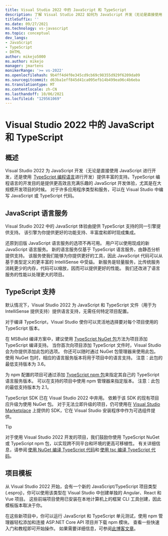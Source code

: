 ```yaml
---
title: Visual Studio 2022 中的 JavaScript 和 TypeScript
description: 了解 Visual Studio 2022 如何为 JavaScript 开发（无论是直接使用 JavaScript 进行开发，还是使用 TypeScript 编程语言进行开发）提供丰富的支持。
titleSuffix: ''
ms.date: 09/27/2021
ms.technology: vs-javascript
ms.topic: conceptual
dev_langs:
- JavaScript
- TypeScript
- DHTML
author: mikejo5000
ms.author: mikejo
manager: jmartens
monikerRange: '>= vs-2022'
ms.openlocfilehash: 9b4ff4d4f0e345cd9cb69c98355d929f6209da09
ms.sourcegitcommit: d63ba1eff845d41ca095efb14b499ea96c4b6eba
ms.translationtype: MT
ms.contentlocale: zh-CN
ms.lasthandoff: 10/06/2021
ms.locfileid: "129561069"
---
```

# <a name="javascript-and-typescript-in-visual-studio-2022"></a>Visual Studio 2022 中的 JavaScript 和 TypeScript

## <a name="overview"></a>概述

Visual Studio 2022 为 JavaScript 开发（无论是直接使用 JavaScript 进行开发，还是使用  [TypeScript 编程语言](http://www.typescriptlang.org/)进行开发）提供丰富的支持。TypeScript 编程语言的开发目的是提供更高效且充满乐趣的 JavaScript 开发体验，尤其是在大规模开发项目的时候。 对于许多应用程序类型和服务，可以在 Visual Studio 中编写 JavaScript 或 TypeScript 代码。 

## <a name="javascript-language-service"></a>JavaScript 语言服务 

Visual Studio 2022 中的 JavaScript 体验由提供 TypeScript 支持的同一引擎提供支持。 该引擎为你提供更好的功能支持、丰富度和即时现成集成。 

还原到旧版 JavaScript 语言服务的选项不再可用。 用户可以使用现成的新 JavaScript 语言服务。 新的语言服务仅基于 TypeScript 语言服务，由静态分析提供支持。 该服务使我们能够为你提供更好的工具，因此 JavaScript 代码可以从基于类型定义的更丰富的 IntelliSense 中受益。 新服务是轻量服务，比传统服务消耗更少的内存，代码可以缩放，因而可以提供更好的性能。 我们还改进了语言服务的性能以处理更大的项目。 

## <a name="typescript-support"></a>TypeScript 支持 

默认情况下，Visual Studio 2022 为 JavaScript 和 TypeScript 文件（用于为 IntelliSense 提供支持）提供语言支持，无需任何特定项目配置。  

对于编译 TypeScript，Visual Studio 使你可以灵活地选择要对每个项目使用的 TypeScript 版本。 

在 MSBuild 编译方案中，建议使用 [TypeScript NuGet 包](https://www.nuget.org/packages/Microsoft.TypeScript.MSBuild)方法为项目添加 TypeScript 编译支持。 当你首次向项目添加 TypeScript 文件时，Visual Studio 会为你提供添加此包的选项。 你还可以随时通过 NuGet 包管理器来使用此包。 使用 NuGet 包时，相应的语言服务版本将用于项目中的语言支持。 注意：此包的最低支持版本为 3.6。 

为 npm 配置的项目可通过添加 [TypeScript npm 包](https://www.npmjs.com/package/typescript)来指定其自己的 TypeScript 语言服务版本。 可以在支持的项目中使用 npm 管理器来指定版本。 注意：此包的最低支持版本为 2.1。

TypeScript SDK 已在 Visual Studio 2022 中弃用。 依赖于该 SDK 的现有项目应升级为使用 NuGet 包。 对于无法立即升级的项目，仍可使用在 [Visual Studio Marketplace](https://marketplace.visualstudio.com/items?itemName=TypeScriptTeam.typescript-442) 上提供的 SDK，它在 Visual Studio 安装程序中作为可选组件提供。 

> [!TIP] 
> 对于使用 Visual Studio 2022 开发的项目，我们鼓励你使用 TypeScript NuGet 或 TypeScript npm 包，以实现跨不同平台和环境的更高可移植性。 有关详细信息，请参阅 [使用 NuGet 编译 TypeScript 代码](../javascript/compile-typescript-code-nuget.md)和 [使用 tsc 编译 TypeScript 代码](../javascript/compile-typescript-code-npm.md)。 

## <a name="project-templates"></a>项目模板 

从 Visual Studio 2022 开始，会有一个新的 JavaScript/TypeScript 项目类型 (.esproj)，你可以使用该类型在 Visual Studio 中创建单独的 Angular、React 和 Vue 项目。 这些前端项目使用已安装在本地计算机上的框架 CLI 工具创建，因此模板版本取决于你。  

在这些新项目中，你可以运行 JavaScript 和 TypeScript 单元测试，使用 npm 管理器轻松添加和连接 ASP.NET Core API 项目并下载 npm 模块。 查看一些快速入门和教程即可开始操作。 如果需要详细信息，可参阅[此博客文章](https://devblogs.microsoft.com/visualstudio/the-new-javascript-typescript-experience-in-vs-2022-preview-3/)。